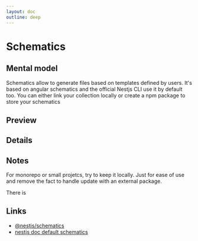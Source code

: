 ```yaml
---
layout: doc
outline: deep
---
```


# Schematics

## Mental model

Schematics allow to generate files based on templates defined by users. It's based on angular schematics and the official Nestjs CLI use it by default too. You can either link your collection locally or create a npm package to store your schematics

## Preview

## Details

## Notes

For monorepo or small projetcs, try to keep it locally. Just for ease of use and remove the fact to handle update with an external package.

There is
<Badge type="warning" text="need to check for dynamic collection"/>

## Links

- [@nestjs/schematics](https://www.npmjs.com/package/@nestjs/schematics)
- [nestjs doc default schematics](https://docs.nestjs.com/cli/usages#schematics)
